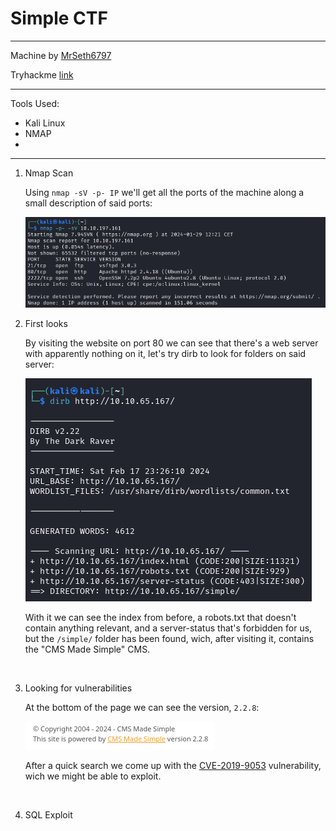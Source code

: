 # Simple CTF

---

Machine by [MrSeth6797](https://tryhackme.com/p/MrSeth6797)

Tryhackme [link](https://tryhackme.com/room/easyctf)

---

Tools Used:

- Kali Linux
- NMAP
- 


---

1.  Nmap Scan
    
    Using `nmap -sV -p- IP` we'll get all the ports of the machine along a small description of said ports:

    ![](img/simplectf01.png)


2. First looks

    By visiting the website on port 80 we can see that there's a web server with apparently nothing on it, let's try dirb to look for folders on said server:

    ![](img/simplectf02.png)

    With it we can see the index from before, a robots.txt that doesn't contain anything relevant, and a server-status that's forbidden for us, but the `/simple/` folder has been found, wich, after visiting it, contains the "CMS Made Simple" CMS.

<br>

3. Looking for vulnerabilities

    At the bottom of the page we can see the version, `2.2.8`: 

    ![](img/simplectf03.png)

    After a quick search we come up with the [CVE-2019-9053](https://github.com/Mahamedm/CVE-2019-9053-Exploit-Python-3) vulnerability, wich we might be able to exploit.

<br>

4. SQL Exploit
   
